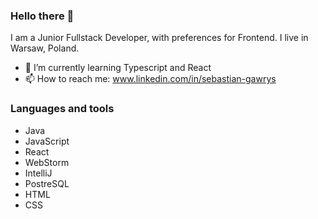 
### Hello there 👋

I am a Junior Fullstack Developer, with preferences for Frontend. I live in Warsaw, Poland.

- 🌱 I’m currently learning Typescript and React
- 📫 How to reach me: www.linkedin.com/in/sebastian-gawrys

### Languages and tools

- Java
- JavaScript
- React
- WebStorm
- IntelliJ
- PostreSQL
- HTML
- CSS


<!--
**sebgaw12/sebgaw12** is a ✨ _special_ ✨ repository because its `README.md` (this file) appears on your GitHub profile.

Here are some ideas to get you started:

- 🔭 I’m currently working on ...

- 👯 I’m looking to collaborate on ...
- 🤔 I’m looking for help with ...
- 💬 Ask me about ...

- 😄 Pronouns: ...
- ⚡ Fun fact: ...
-->
